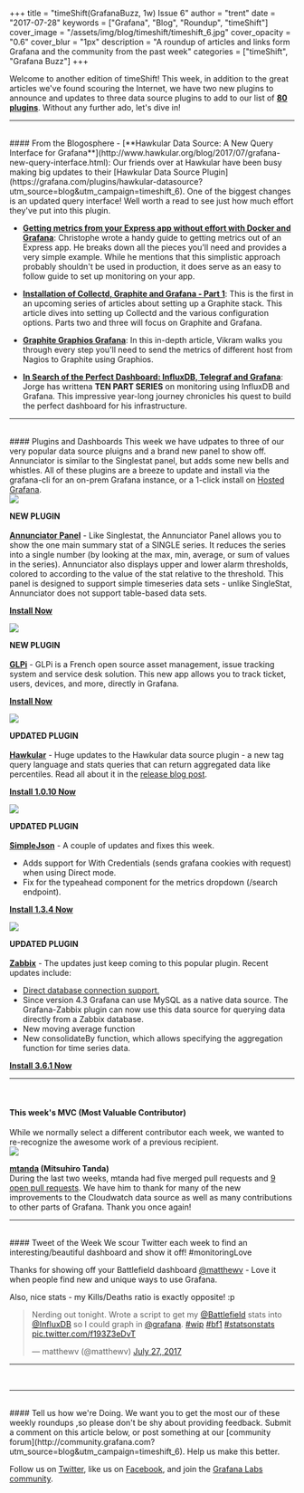 +++
title = "timeShift(GrafanaBuzz, 1w) Issue 6"
author = "trent"
date = "2017-07-28"
keywords = ["Grafana", "Blog", "Roundup", "timeShift"]
cover_image = "/assets/img/blog/timeshift/timeshift_6.jpg"
cover_opacity = "0.6"
cover_blur = "1px"
description = "A roundup of articles and links form Grafana and the community from the past week"
categories = ["timeShift", "Grafana Buzz"]
+++

Welcome to another edition of timeShift!  This week, in addition to the great articles we've found scouring the Internet, we have two new plugins to announce and updates to three data source plugins to add to our list of [**80 plugins**](https://grafana.com/plugins?utm_source=blog&utm_campaign=timeshift_6). Without any further ado, let's dive in!
<br />
<hr />
<br />
#### From the Blogosphere
- [**Hawkular Data Source: A New Query Interface for Grafana**](http://www.hawkular.org/blog/2017/07/grafana-new-query-interface.html): Our friends over at Hawkular have been busy making big updates to their [Hawkular Data Source Plugin](https://grafana.com/plugins/hawkular-datasource?utm_source=blog&utm_campaign=timeshift_6). One of the biggest changes is an updated query interface! Well worth a read to see just how much effort they've put into this plugin.

- [**Getting metrics from your Express app without effort with Docker and Grafana**](https://medium.com/@chamerling/getting-metrics-from-your-express-app-without-effort-with-docker-and-grafana-ac8f6c42cbfb): Christophe wrote a handy guide to getting metrics out of an Express app. He breaks down all the pieces you'll need and provides a very simple example. While he mentions that this simplistic approach probably shouldn't be used in production, it does serve as an easy to follow guide to set up monitoring on your app.

- [**Installation of Collectd, Graphite and Grafana - Part 1**](https://mnt-tech.fr/blog/installation-collectd-graphite-grafana-partie-1/): This is the first in an upcoming series of articles about setting up a Graphite stack. This article dives into setting up Collectd and the various configuration options. Parts two and three will focus on Graphite and Grafana.

- [**Graphite Graphios Grafana**](http://vikshinde.blogspot.co.uk/2017/07/graphite-graphios-grafana.html): In this in-depth article, Vikram walks you through every step you'll need to send the metrics of
different host from Nagios to Graphite using Graphios.

- [**In Search of the Perfect Dashboard: InfluxDB, Telegraf and Grafana**](https://www.jorgedelacruz.es/2016/06/29/en-busca-del-dashboard-perfecto-influxdb-telegraf-y-grafana-parte/): Jorge has writtena **TEN PART SERIES** on monitoring using InfluxDB and Grafana. This impressive year-long journey chronicles his quest to build the perfect dashboard for his infrastructure.

<hr />
<br />
#### Plugins and Dashboards
This week we have udpates to three of our very popular data source pluigns and a brand new panel to show off. Annunciator is similar to the Singlestat panel, but adds some new bells and whistles. All of these plugins are a breeze to update and install via the grafana-cli for an on-prem Grafana instance, or a 1-click install on <a href="https://grafana.com/cloud/grafana?utm_source=blog&utm_campaign=timeshift_6" target="_blank">Hosted Grafana</a>.


<div class="blog-plugin">
	<div class="row row--md-gutters blog-plugin-grid">
		<div class="col col--sm-2 blog-plugin-grid__item">
			<img src="https://grafana.com/api/plugins/michaeldmoore-annunciator-panel/versions/1.0.0/logos/large" />
		</div>
		<div class="col col--sm-10 blog-plugin-grid__item">
			<p>
				<div class="new-plugin-tag"><strong>NEW PLUGIN</strong></div><br/>
				<a href="https://grafana.com/plugins/michaeldmoore-annunciator-panel?utm_source=blog&utm_campaign=timeshift_6" target="_blank"><strong>Annunciator Panel</strong></a> - Like Singlestat, the Annunciator Panel allows you to show the one main summary stat of a SINGLE series. It reduces the series into a single number (by looking at the max, min, average, or sum of values in the series). Annunciator also displays upper and lower alarm thresholds, colored to according to the value of the stat relative to the threshold. This panel is designed to support simple timeseries data sets - unlike SingleStat, Annunciator does not support table-based data sets.
			</p>
			<p>
				<a class="btn btn-outline btn-small" href="https://grafana.com/plugins/michaeldmoore-annunciator-panel?utm_source=blog&utm_campaign=timeshift_6" target="_blank"><strong>Install Now</strong></a>
			</p>
		</div>
	</div>
</div>

<div class="blog-plugin">
	<div class="row row--md-gutters blog-plugin-grid">
		<div class="col col--sm-2 blog-plugin-grid__item">
			<img src="https://grafana.com/api/plugins/ddurieux-glpi-app/versions/1.0.0/logos/large" />
		</div>
		<div class="col col--sm-10 blog-plugin-grid__item">
			<p>
				<div class="new-plugin-tag"><strong>NEW PLUGIN</strong></div><br/>
				<a href="https://grafana.com/plugins/ddurieux-glpi-app?utm_source=blog&utm_campaign=timeshift_6" target="_blank"><strong>GLPi</strong></a> - GLPi is a French open source asset management, issue tracking system and service desk solution. This new app allows you to track ticket, users, devices, and more, directly in Grafana.
			</p>
			<p>
				<a class="btn btn-outline btn-small" href="https://grafana.com/plugins/ddurieux-glpi-app?utm_source=blog&utm_campaign=timeshift_6" target="_blank"><strong>Install Now</strong></a>
			</p>
		</div>
	</div>
</div>

<div class="blog-plugin">
	<div class="row row--md-gutters blog-plugin-grid">
		<div class="col col--sm-2 blog-plugin-grid__item">
			<img src="https://grafana.com/api/plugins/hawkular-datasource/versions/1.0.10/logos/large" />
		</div>
		<div class="col col--sm-10 blog-plugin-grid__item">
			<p>
				<div class="updated-plugin-tag"><strong>UPDATED PLUGIN</strong></div><br/>
				<a href="https://grafana.com/plugins/hawkular-datasource?utm_source=blog&utm_campaign=timeshift_6" target="_blank"><strong>Hawkular</strong></a> -  
				Huge updates to the Hawkular data source plugin - a new tag query language and stats queries that can return aggregated data like percentiles. Read all about it in the <a href="http://www.hawkular.org/blog/2017/07/grafana-new-query-interface.html" target="_blank"> release blog post</a>.
			</p>
			<p>
				<a class="btn btn-outline btn-small" href="https://grafana.com/plugins/hawkular-datasource?utm_source=blog&utm_campaign=timeshift_6" target="_blank"><strong>Install 1.0.10 Now</strong></a>
			</p>
		</div>
	</div>
</div>

<div class="blog-plugin">
	<div class="row row--md-gutters blog-plugin-grid">
		<div class="col col--sm-2 blog-plugin-grid__item">
			<img style="border-radius: 0;" src="https://grafana.com/api/plugins/grafana-simple-json-datasource/versions/1.3.4/logos/large" />
		</div>
		<div class="col col--sm-10 blog-plugin-grid__item">
			<p>
				<div class="updated-plugin-tag"><strong>UPDATED PLUGIN</strong></div><br/>
				<a href="https://grafana.com/plugins/grafana-simple-json-datasource?utm_source=blog&utm_campaign=timeshift_6" target="_blank"><strong>SimpleJson</strong></a> -  
				A couple of updates and fixes this week.
			</p>
			<ul>
				<li>
					Adds support for With Credentials (sends grafana cookies with request) when using Direct mode.
				</li>
				<li>
					Fix for the typeahead component for the metrics dropdown (/search endpoint).
				</li>
			</ul>
			<p>
				<a class="btn btn-outline btn-small" href="https://grafana.com/plugins/grafana-simple-json-datasource?utm_source=blog&utm_campaign=timeshift_6" target="_blank"><strong>Install 1.3.4 Now</strong></a>
			</p>
		</div>
	</div>
</div>

<div class="blog-plugin">
	<div class="row row--md-gutters blog-plugin-grid">
		<div class="col col--sm-2 blog-plugin-grid__item">
			<img src="https://grafana.com/api/plugins/alexanderzobnin-zabbix-app/versions/3.5.1/logos/large" />
		</div>
		<div class="col col--sm-10 blog-plugin-grid__item">
			<p>
				<div class="updated-plugin-tag"><strong>UPDATED PLUGIN</strong></div><br/>
				<a href="https://grafana.com/plugins/alexanderzobnin-zabbix-app?utm_source=blog&utm_campaign=timeshift_6" target="_blank"><strong>Zabbix</strong></a> -  
				The updates just keep coming to this popular plugin. Recent updates include:
			</p>
			<ul>
				<li>
					<a href="http://docs.grafana-zabbix.org/reference/direct-db-connection/">Direct database connection support.</a>
				</li>
				<li>
					Since version 4.3 Grafana can use MySQL as a native data source. The Grafana-Zabbix plugin can now use this data source for querying data directly from a Zabbix database.
                </li>
                <li>
                	New moving average function
                </li>
                <li>
                	New consolidateBy function, which allows specifying the aggregation function for time series data.
				</li>
			</ul>
			<p>
				<a class="btn btn-outline btn-small" href="https://grafana.com/plugins/alexanderzobnin-zabbix-app?utm_source=blog&utm_campaign=timeshift_6" target="_blank"><strong>Install 3.6.1 Now</strong></a>
			</p>
		</div>
	</div>
</div>

<hr />
<br />

<h4>This week's MVC (Most Valuable Contributor)</h4>
While we normally select a different contributor each week, we wanted to re-recognize the awesome work of a previous recipient.

<div class="blog-plugin">
	<div class="row row--md-gutters blog-plugin-grid">
		<div class="col col--sm-2 blog-plugin-grid__item">
			<img class="mvc" src="https://avatars1.githubusercontent.com/u/224552?v=4&s=460" />
		</div>
		<div class="col col--sm-10 blog-plugin-grid__item">
			<p>
				<strong><a href="https://github.com/mtanda">mtanda</a> (Mitsuhiro Tanda)</strong><br/>
				During the last two weeks, mtanda had five merged pull requests and <a href="https://github.com/grafana/grafana/pulls/mtanda" target="_blank">9 open pull requests</a>. 
				We have him to thank for many of the new improvements to the Cloudwatch data source as well as many contributions to other parts of Grafana. Thank you once again!
			</p>
		</div>
	</div>
</div>

<hr />
<br />
#### Tweet of the Week
We scour Twitter each week to find an interesting/beautiful dashboard and show it off! #monitoringLove
<p>Thanks for showing off your Battlefield dashboard <a href="https://twitter.com/matthewv">@matthewv</a> - Love it when people find new and unique ways to use Grafana.</p>
<p>Also, nice stats - my Kills/Deaths ratio is exactly opposite! :p</p>

<blockquote class="twitter-tweet" data-lang="en"><p lang="en" dir="ltr">Nerding out tonight. Wrote a script to get my <a href="https://twitter.com/Battlefield">@Battlefield</a> stats into <a href="https://twitter.com/InfluxDB">@InfluxDB</a> so I could graph in <a href="https://twitter.com/grafana">@grafana</a>. <a href="https://twitter.com/hashtag/wip?src=hash">#wip</a> <a href="https://twitter.com/hashtag/bf1?src=hash">#bf1</a> <a href="https://twitter.com/hashtag/statsonstats?src=hash">#statsonstats</a> <a href="https://t.co/f193Z3eDvT">pic.twitter.com/f193Z3eDvT</a></p>&mdash; matthewv (@matthewv) <a href="https://twitter.com/matthewv/status/890718512855080960">July 27, 2017</a></blockquote>
<script async src="//platform.twitter.com/widgets.js" charset="utf-8"></script>
<hr />
<br />

<hr />
<br />
#### Tell us how we're Doing.
We want you to get the most our of these weekly roundups ,so please don't be shy about providing feedback. Submit a comment on this article below, or post something at our [community forum](http://community.grafana.com?utm_source=blog&utm_campaign=timeshift_6). Help us make this better.

Follow us on [Twitter](http://twitter.com/grafana), like us on [Facebook](http://facebook.com/grafana), and join the [Grafana Labs community](http://grafana.com/signup?utm_source=blog&utm_campaign=timeshift_6).



